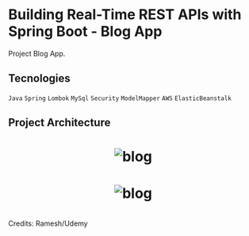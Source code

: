 # Building Real-Time REST APIs with Spring Boot - Blog App


Project Blog App.


## Tecnologies

`Java` `Spring` `Lombok` `MySql` `Security` `ModelMapper` `AWS` `ElasticBeanstalk`    


## Project Architecture


<h1 align="center">
    <img alt="blog" title="#blog" src="https://github.com/carlosjunior1983/springboot-blog-rest-api/blob/main/img/project.png"  /><br>
</h1>



<h1 align="center">
    <img alt="blog" title="#blog" src="https://github.com/carlosjunior1983/springboot-blog-rest-api/blob/main/img/swagger-ex.PNG"  /><br>
</h1>




<br>
Credits: Ramesh/Udemy